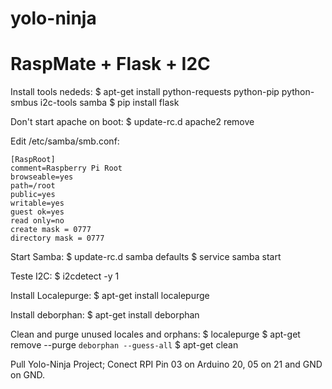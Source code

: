 # yolo-ninja
RaspMate + Flask + I2C
==

Install tools nededs:
	$ apt-get install python-requests python-pip python-smbus i2c-tools samba
	$ pip install flask

Don't start apache on boot:
	$ update-rc.d apache2 remove

 Edit /etc/samba/smb.conf:
 
	[RaspRoot]
	comment=Raspberry Pi Root
	browseable=yes
	path=/root
	public=yes
	writable=yes
	guest ok=yes
	read only=no
	create mask = 0777
	directory mask = 0777
	
Start Samba:
	$ update-rc.d samba defaults
	$ service samba start
  
Teste I2C:
	$ i2cdetect -y 1

Install Localepurge:
	$ apt-get install localepurge 
  
Install deborphan:
	$ apt-get install deborphan 
  
Clean and purge unused locales and orphans:
	$ localepurge
	$ apt-get remove --purge `deborphan --guess-all`
	$ apt-get clean
  
Pull Yolo-Ninja Project;
Conect RPI Pin 03 on Arduino 20, 05 on 21 and GND on GND.
